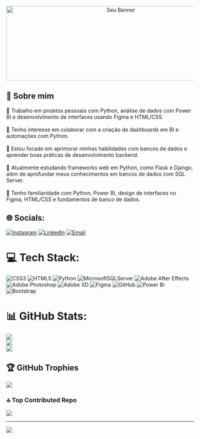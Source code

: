 <p align="center">
  <img src="assets/banner.gif" alt="Seu Banner" width="600" height="200"/>
</p>

## 💫 Sobre mim

🔭 Trabalho em projetos pessoais com Python, análise de dados com Power BI e desenvolvimento de interfaces usando Figma e HTML/CSS.  <br>  
👯 Tenho interesse em colaborar com a criação de dashboards em BI e automações com Python.  <br>  
🤝 Estou focado em aprimorar minhas habilidades com bancos de dados e aprender boas práticas de desenvolvimento backend.  <br>  
🌱 Atualmente estudando frameworks web em Python, como Flask e Django, além de aprofundar meus conhecimentos em bancos de dados com SQL Server.  <br>  
💬 Tenho familiaridade com Python, Power BI, design de interfaces no Figma, HTML/CSS e fundamentos de banco de dados.  <br>


## 🌐 Socials:
[![Instagram](https://img.shields.io/badge/Instagram-%23E4405F?style=for-the-badge&logo=Instagram&logoColor=white)](https://www.instagram.com/yagosona_/?hl=ne)
[![LinkedIn](https://img.shields.io/badge/LinkedIn-%230077B5?style=for-the-badge&logo=linkedin&logoColor=white)](https://www.linkedin.com/in/yago-sona-3875a0253)
[![Email](https://img.shields.io/badge/Email-D14836?style=for-the-badge&logo=gmail&logoColor=white)](mailto:yago.sona@gmail.com)

# 💻 Tech Stack:
![CSS3](https://img.shields.io/badge/css3-%231572B6.svg?style=for-the-badge&logo=css3&logoColor=white) 
![HTML5](https://img.shields.io/badge/html5-%23E34F26.svg?style=for-the-badge&logo=html5&logoColor=white) 
![Python](https://img.shields.io/badge/python-3670A0?style=for-the-badge&logo=python&logoColor=ffdd54) 
![MicrosoftSQLServer](https://img.shields.io/badge/Microsoft%20SQL%20Server-CC2927?style=for-the-badge&logo=microsoft%20sql%20server&logoColor=white) 
![Adobe After Effects](https://img.shields.io/badge/Adobe%20After%20Effects-9999FF.svg?style=for-the-badge&logo=Adobe%20After%20Effects&logoColor=white) 
![Adobe Photoshop](https://img.shields.io/badge/adobe%20photoshop-%2331A8FF.svg?style=for-the-badge&logo=adobe%20photoshop&logoColor=white) 
![Adobe XD](https://img.shields.io/badge/Adobe%20XD-470137?style=for-the-badge&logo=Adobe%20XD&logoColor=#FF61F6) 
![Figma](https://img.shields.io/badge/figma-%23F24E1E.svg?style=for-the-badge&logo=figma&logoColor=white) 
![GitHub](https://img.shields.io/badge/github-%23121011.svg?style=for-the-badge&logo=github&logoColor=white) 
![Power Bi](https://img.shields.io/badge/power_bi-F2C811?style=for-the-badge&logo=powerbi&logoColor=black) 
![Bootstrap](https://img.shields.io/badge/bootstrap-%23563D7C.svg?style=for-the-badge&logo=bootstrap&logoColor=white)

# 📊 GitHub Stats:
![](https://github-readme-stats.vercel.app/api?username=yagos17&theme=dark&hide_border=false&include_all_commits=false&count_private=false)<br/>
![](https://nirzak-streak-stats.vercel.app/?user=yagos17&theme=dark&hide_border=false)<br/>
![](https://github-readme-stats.vercel.app/api/top-langs/?username=yagos17&theme=dark&hide_border=false&include_all_commits=false&count_private=false&layout=compact)

## 🏆 GitHub Trophies
![](https://github-profile-trophy.vercel.app/?username=yagos17&theme=radical&no-frame=true&no-bg=true&margin-w=4)

### 🔝 Top Contributed Repo
![](https://github-contributor-stats.vercel.app/api?username=yagos17&limit=5&theme=dark&combine_all_yearly_contributions=true)

---
[![](https://visitcount.itsvg.in/api?id=yagos17&icon=4&color=0)](https://visitcount.itsvg.in)
